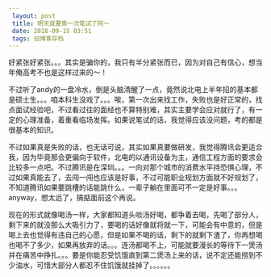 ```yaml
---
 layout: post
 title: 明天就要第一次笔试了阿～
 date: 2018-09-15 03:51
 tags: 旧博客存档
---
```

好紧张好紧张。。。其实是骗你的，我只有半分紧张而已，因为对自己有信心，想当年俺高考不也是这样过来的～！



不过听了andy的一盘冷水，倒是头脑清醒了一点，竟然说北电上半年招的基本都是硕士生。。。咱本科生没戏了。。。唉，第一次出来找工作，失败也是好正常的，找点面试经验吧，不过看过往的面经也不算特别难，其实主要学会应对就行了，有一定的心理准备，着重看临场发挥。如果说笔试的话，我觉得应该没问题，考的都是很基本的知识。



不过如果真是失败的话，也无话可说，其实如果真要做研发，我觉得腾讯会更适合我，因为毕竟那会更偏向于软件，北电的以通讯设备为主，通信工程方面的要求会比较多一点吧。不过腾讯是在深圳。。。一向对那个城市的消费水平持恐惧心理，不过如果真能去了，去闯一闯也应该是好事，不过可能职业规划方面就不好规划了，不知道腾讯如果要跳槽的话能跳什么，一辈子躺在里面可不一定是好事。。。anyway，想太远了，搞掂面前这个再说。



现在的形式就像喝汤一样，大家都知道头啖汤好喝，都争着去喝，先喝了部分人，剩下来的就没那么大吸引力了，要喝的话好像就将就一下，可能会有中意的，但是喝上去也觉得有违自己的心愿，但是如果不喝的话，剩下的就剩下渣了，你再想喝也喝不了多少，如果再放弃的话。。。连汤都喝不上，可能就要漫长的等待下一煲汤并在痛苦中挣扎。。。要是你能忍受饥饿直到第二煲汤上来的话，说不定还能捞到不少油水，可惜大部分人都忍不住饥饿就挂掉了。。。。。。

